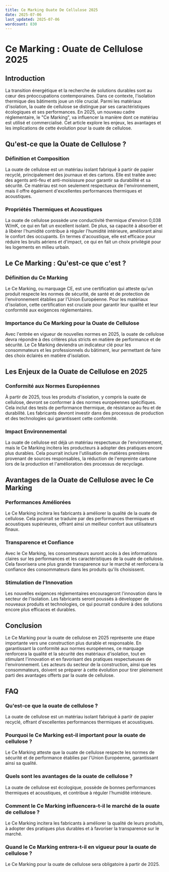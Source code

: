 ```yaml
---
title: Ce Marking Ouate De Cellulose 2025
date: 2025-07-06
last_updated: 2025-07-06
wordcount: 830
---
```


# Ce Marking : Ouate de Cellulose 2025

## Introduction

La transition énergétique et la recherche de solutions durables sont au cœur des préoccupations contemporaines. Dans ce contexte, l'isolation thermique des bâtiments joue un rôle crucial. Parmi les matériaux d'isolation, la ouate de cellulose se distingue par ses caractéristiques écologiques et ses performances. En 2025, un nouveau cadre réglementaire, le "Ce Marking", va influencer la manière dont ce matériau est utilisé et commercialisé. Cet article explore les enjeux, les avantages et les implications de cette évolution pour la ouate de cellulose.

## Qu'est-ce que la Ouate de Cellulose ?

### Définition et Composition

La ouate de cellulose est un matériau isolant fabriqué à partir de papier recyclé, principalement des journaux et des cartons. Elle est traitée avec des agents anti-feu et anti-moisissure pour garantir sa durabilité et sa sécurité. Ce matériau est non seulement respectueux de l'environnement, mais il offre également d'excellentes performances thermiques et acoustiques.

### Propriétés Thermiques et Acoustiques

La ouate de cellulose possède une conductivité thermique d'environ 0,038 W/mK, ce qui en fait un excellent isolant. De plus, sa capacité à absorber et à libérer l'humidité contribue à réguler l'humidité intérieure, améliorant ainsi le confort des occupants. En termes d'acoustique, elle est efficace pour réduire les bruits aériens et d'impact, ce qui en fait un choix privilégié pour les logements en milieu urbain.

## Le Ce Marking : Qu'est-ce que c'est ?

### Définition du Ce Marking

Le Ce Marking, ou marquage CE, est une certification qui atteste qu'un produit respecte les normes de sécurité, de santé et de protection de l'environnement établies par l'Union Européenne. Pour les matériaux d'isolation, cette certification est cruciale pour garantir leur qualité et leur conformité aux exigences réglementaires.

### Importance du Ce Marking pour la Ouate de Cellulose

Avec l'entrée en vigueur de nouvelles normes en 2025, la ouate de cellulose devra répondre à des critères plus stricts en matière de performance et de sécurité. Le Ce Marking deviendra un indicateur clé pour les consommateurs et les professionnels du bâtiment, leur permettant de faire des choix éclairés en matière d'isolation.

## Les Enjeux de la Ouate de Cellulose en 2025

### Conformité aux Normes Européennes

À partir de 2025, tous les produits d'isolation, y compris la ouate de cellulose, devront se conformer à des normes européennes spécifiques. Cela inclut des tests de performance thermique, de résistance au feu et de durabilité. Les fabricants devront investir dans des processus de production et des technologies qui garantissent cette conformité.

### Impact Environnemental

La ouate de cellulose est déjà un matériau respectueux de l'environnement, mais le Ce Marking incitera les producteurs à adopter des pratiques encore plus durables. Cela pourrait inclure l'utilisation de matières premières provenant de sources responsables, la réduction de l'empreinte carbone lors de la production et l'amélioration des processus de recyclage.

## Avantages de la Ouate de Cellulose avec le Ce Marking

### Performances Améliorées

Le Ce Marking incitera les fabricants à améliorer la qualité de la ouate de cellulose. Cela pourrait se traduire par des performances thermiques et acoustiques supérieures, offrant ainsi un meilleur confort aux utilisateurs finaux.

### Transparence et Confiance

Avec le Ce Marking, les consommateurs auront accès à des informations claires sur les performances et les caractéristiques de la ouate de cellulose. Cela favorisera une plus grande transparence sur le marché et renforcera la confiance des consommateurs dans les produits qu'ils choisissent.

### Stimulation de l'Innovation

Les nouvelles exigences réglementaires encourageront l'innovation dans le secteur de l'isolation. Les fabricants seront poussés à développer de nouveaux produits et technologies, ce qui pourrait conduire à des solutions encore plus efficaces et durables.

## Conclusion

Le Ce Marking pour la ouate de cellulose en 2025 représente une étape importante vers une construction plus durable et responsable. En garantissant la conformité aux normes européennes, ce marquage renforcera la qualité et la sécurité des matériaux d'isolation, tout en stimulant l'innovation et en favorisant des pratiques respectueuses de l'environnement. Les acteurs du secteur de la construction, ainsi que les consommateurs, doivent se préparer à cette évolution pour tirer pleinement parti des avantages offerts par la ouate de cellulose.

## FAQ

### Qu'est-ce que la ouate de cellulose ?

La ouate de cellulose est un matériau isolant fabriqué à partir de papier recyclé, offrant d'excellentes performances thermiques et acoustiques.

### Pourquoi le Ce Marking est-il important pour la ouate de cellulose ?

Le Ce Marking atteste que la ouate de cellulose respecte les normes de sécurité et de performance établies par l'Union Européenne, garantissant ainsi sa qualité.

### Quels sont les avantages de la ouate de cellulose ?

La ouate de cellulose est écologique, possède de bonnes performances thermiques et acoustiques, et contribue à réguler l'humidité intérieure.

### Comment le Ce Marking influencera-t-il le marché de la ouate de cellulose ?

Le Ce Marking incitera les fabricants à améliorer la qualité de leurs produits, à adopter des pratiques plus durables et à favoriser la transparence sur le marché.

### Quand le Ce Marking entrera-t-il en vigueur pour la ouate de cellulose ?

Le Ce Marking pour la ouate de cellulose sera obligatoire à partir de 2025.